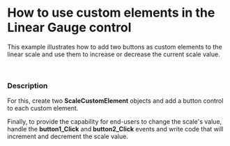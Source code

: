 # How to use custom elements in the Linear Gauge control


<p>This example illustrates how to add two buttons as custom elements to the linear scale and use them to increase or decrease the current scale value. </p><br />



<h3>Description</h3>

<p>For this, create two <strong>ScaleCustomElement</strong> objects and add a button control to each custom element.</p><p>Finally, to provide the capability for end-users to change the scale&#39;s value, handle the <strong>button1_Click</strong> and<strong> button2_Click</strong> events and write code that will increment and decrement the scale value. </p><br />


<br/>


